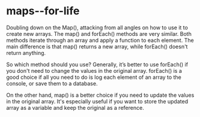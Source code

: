 # maps--for-life
Doubling down on the Map(), attacking from all angles on how to use it to create new arrays.
The map() and forEach() methods are very similar. Both methods iterate through an array and apply a function to each element. The main difference is that map() returns a new array, while forEach() doesn't return anything.

So which method should you use? Generally, it’s better to use forEach() if you don't need to change the values in the original array. forEach() is a good choice if all you need to do is log each element of an array to the console, or save them to a database.

On the other hand, map() is a better choice if you need to update the values in the original array. It's especially useful if you want to store the updated array as a variable and keep the original as a reference.
